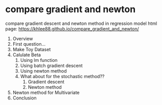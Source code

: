 # compare gradient and newton
compare gradient descent and newton method in regression model
html page: https://khlee88.github.io/compare_gradient_and_newton/

1. Overview
2. First question…
3. Make Toy Dataset
4. Calulate Beta
    1. Using lm function
    2. Using batch gradient descent
    3. Using newton method
    4. What about for the stochastic method??
        1. Gradient descent
        2. Newton method
5. Newton method for Multivariate
6. Conclusion
